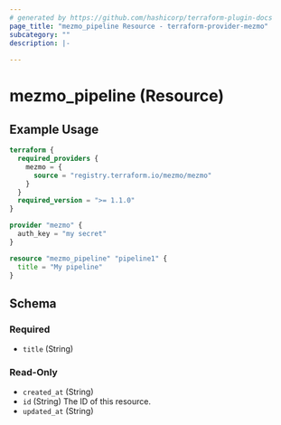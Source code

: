 ```yaml
---
# generated by https://github.com/hashicorp/terraform-plugin-docs
page_title: "mezmo_pipeline Resource - terraform-provider-mezmo"
subcategory: ""
description: |-
  
---
```


# mezmo_pipeline (Resource)



## Example Usage

```terraform
terraform {
  required_providers {
    mezmo = {
      source = "registry.terraform.io/mezmo/mezmo"
    }
  }
  required_version = ">= 1.1.0"
}

provider "mezmo" {
  auth_key = "my secret"
}

resource "mezmo_pipeline" "pipeline1" {
  title = "My pipeline"
}
```

<!-- schema generated by tfplugindocs -->
## Schema

### Required

- `title` (String)

### Read-Only

- `created_at` (String)
- `id` (String) The ID of this resource.
- `updated_at` (String)
